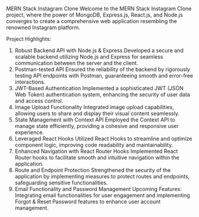 MERN Stack Instagram Clone
Welcome to the MERN Stack Instagram Clone project, where the power of MongoDB, Express.js, React.js, and Node.js converges to create a comprehensive web application resembling the renowned Instagram platform.

Project Highlights:
1. Robust Backend API with Node.js & Express
Developed a secure and scalable backend utilizing Node.js and Express for seamless communication between the server and the client.
2. Postman-tested API
Ensured the reliability of the backend by rigorously testing API endpoints with Postman, guaranteeing smooth and error-free interactions.
3. JWT-Based Authentication
Implemented a sophisticated JWT (JSON Web Token) authentication system, enhancing the security of user data and access control.
4. Image Upload Functionality
Integrated image upload capabilities, allowing users to share and display their visual content seamlessly.
5. State Management with Context API
Employed the Context API to manage state efficiently, providing a cohesive and responsive user experience.
6. Leveraged React Hooks
Utilized React Hooks to streamline and optimize component logic, improving code readability and maintainability.
7. Enhanced Navigation with React Router Hooks
Implemented React Router hooks to facilitate smooth and intuitive navigation within the application.
8. Route and Endpoint Protection
Strengthened the security of the application by implementing measures to protect routes and endpoints, safeguarding sensitive functionalities.
9. Email Functionality and Password Management
Upcoming Features: Integrating email functionalities for user engagement and implementing Forgot & Reset Password features to enhance user account management.
